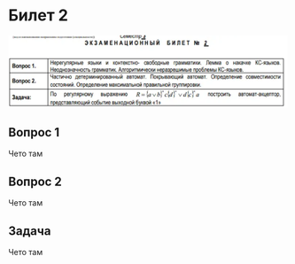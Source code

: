 # Билет 2

![image.png](79a4def1-0ae8-4d82-8eb6-0d7a47e34db9.png)

## Вопрос 1

Чето там

## Вопрос 2

Чето там

## Задача

Чето там